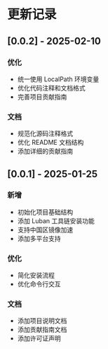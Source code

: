 # 更新记录

## [0.0.2] - 2025-02-10
### 优化
- 统一使用 LocalPath 环境变量
- 优化代码注释和文档格式
- 完善项目贡献指南

### 文档
- 规范化源码注释格式
- 优化 README 文档结构
- 添加详细的贡献指南

## [0.0.1] - 2025-01-25
### 新增
- 初始化项目基础结构
- 添加 Luban 工具链安装功能
- 支持中国区镜像加速
- 添加多平台支持

### 优化
- 简化安装流程
- 优化命令行交互

### 文档
- 添加项目说明文档
- 添加贡献指南文档
- 添加许可证声明
